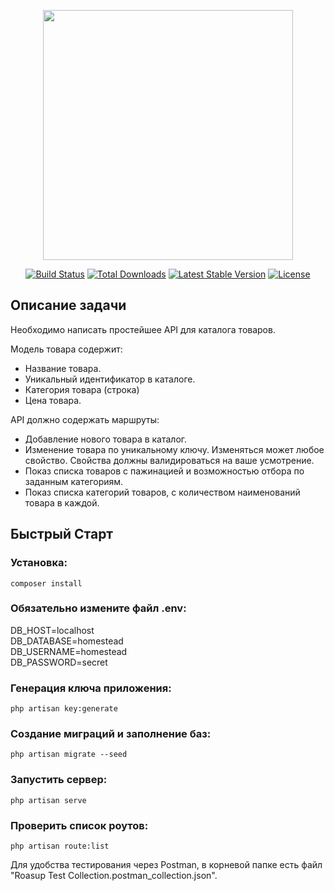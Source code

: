 <p align="center"><a href="https://laravel.com" target="_blank"><img src="https://raw.githubusercontent.com/laravel/art/master/logo-lockup/5%20SVG/2%20CMYK/1%20Full%20Color/laravel-logolockup-cmyk-red.svg" width="400"></a></p>

<p align="center">
<a href="https://travis-ci.org/laravel/framework"><img src="https://travis-ci.org/laravel/framework.svg" alt="Build Status"></a>
<a href="https://packagist.org/packages/laravel/framework"><img src="https://img.shields.io/packagist/dt/laravel/framework" alt="Total Downloads"></a>
<a href="https://packagist.org/packages/laravel/framework"><img src="https://img.shields.io/packagist/v/laravel/framework" alt="Latest Stable Version"></a>
<a href="https://packagist.org/packages/laravel/framework"><img src="https://img.shields.io/packagist/l/laravel/framework" alt="License"></a>
</p>

## Описание задачи

Необходимо написать простейшее API для каталога товаров.


Модель товара содержит:

- Название товара.
- Уникальный идентификатор в каталоге.
- Категория товара (строка)
- Цена товара.

API должно содержать маршруты:

- Добавление нового товара в каталог.
- Изменение товара по уникальному ключу. Изменяться может любое свойство. Свойства должны валидироваться на ваше усмотрение.
- Показ списка товаров с пажинацией и возможностью отбора по заданным категориям.
- Показ списка категорий товаров, с количеством наименований товара в каждой.

## Быстрый Старт


### Установка:

``` composer install ```

### Обязательно измените файл .env:

 DB_HOST=localhost  
 DB_DATABASE=homestead  
 DB_USERNAME=homestead  
 DB_PASSWORD=secret   

### Генерация ключа приложения:

``` php artisan key:generate ```

### Создание миграций и заполнение баз:

``` php artisan migrate --seed ```

### Запустить сервер:

``` php artisan serve ```

### Проверить список роутов:

``` php artisan route:list ```

Для удобства тестирования через Postman, в корневой папке есть файл "Roasup Test Collection.postman_collection.json".
